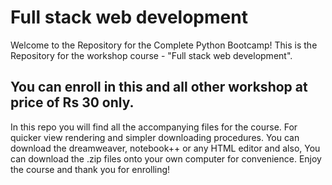 # Full stack web development
Welcome to the Repository for the Complete Python Bootcamp!
This is the Repository for the workshop course - "Full stack web development".
## You can enroll in this and all other workshop at price of Rs 30 only.
In this repo you will find all the accompanying files for the course. For quicker view rendering and simpler downloading procedures.
You can download the dreamweaver, notebook++ or any HTML editor and also, You can download the .zip files onto your own computer for convenience.
Enjoy the course and thank you for enrolling!
